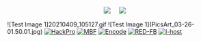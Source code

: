 <!-- Github README -->
<p align="center"><a href="https://github.com/Ethical-404">
<img height="165" src="https://github-readme-stats.vercel.app/api?username=Ethical-404&show_icons=true&include_all_commits=true&theme=react&cache_seconds=3200&hide_border=true" /></a>
&nbsp;&nbsp;&nbsp;
<a href="https://github.com/Ethical-404"><img src="https://github-readme-stats.vercel.app/api/top-langs/?username=Ethical-404&layout=compact&theme=react&hide_border=true" />
</a></p>
![Test Image 1]20210409_105127.gif
![Test Image 1](PicsArt_03-26-01.50.01.jpg)


<source src="/2021-10-24-add-video-to-github-README/VID-20210403-WA0050.mp4" type="video/mp4" />
<a href="https://github.com/Ethical-404/HackPro"><img title="HackPro" src="https://github-readme-stats.vercel.app/api/pin/?username=Ethical-404&repo=HackPro&theme=vision-friendly-dark"></a>
<a href="https://github.com/Ethical-404/MBF"><img title="MBF" src="https://github-readme-stats.vercel.app/api/pin/?username=Ethical-404&repo=MBF&theme=vision-friendly-dark"></a>
<a href="https://github.com/Ethical-404/Encode"><img title="Encode" src="https://github-readme-stats.vercel.app/api/pin/?username=Ethical-404&repo=Encode&theme=vision-friendly-dark"></a>
<a href="https://github.com/Ethical-404/RED-FB"><img title="RED-FB" src="https://github-readme-stats.vercel.app/api/pin/?username=Ethical-404&repo=RED-FB&theme=vision-friendly-dark"></a>
<a href="https://github.com/Ethical-404/l-host"><img title="l-host" src="https://github-readme-stats.vercel.app/api/pin/?username=Ethical-404&repo=l-host&theme=vision-friendly-dark"></a>


